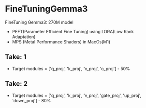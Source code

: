 # FineTuningGemma3
FineTuning Gemma3: 270M model 
- PEFT(Parameter Efficient Fine Tuning) using LORA(Low Rank Adaptation)
- MPS (Metal Performance Shaders) in MacOs(M1)
## Take: 1
- Target modules = ['q_proj', 'k_proj', 'v_proj', 'o_proj'] - 50%
## Take: 2
- Target modules = ['q_proj', 'k_proj', 'v_proj', 'gate_proj', 'up_proj', 'down_proj'] - 80%

